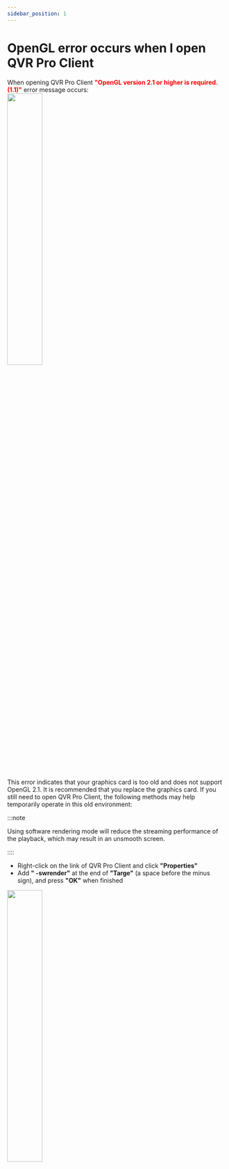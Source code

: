 ```yaml
---
sidebar_position: 1
---
```


# OpenGL error occurs when I open QVR Pro Client

When opening QVR Pro Client <font color="red">**"OpenGL version 2.1 or higher is required. (1.1)"**</font> error message occurs:<br/>
<img src="/assets/qvrproclient/opengl_error.png" width="40%"/>

This error indicates that your graphics card is too old and does not support OpenGL 2.1. It is recommended that you replace the graphics card. If you still need to open QVR Pro Client, the following methods may help temporarily operate in this old environment:

:::note

Using software rendering mode will reduce the streaming performance of the playback, which may result in an unsmooth screen.

::::

- Right-click on the link of QVR Pro Client and click **"Properties"**
- Add **" -swrender"** at the end of **"Targe"** (a space before the minus sign), and press **"OK"** when finished<br/>
<img src="/assets/qvrproclient/edit_run_command.png" width="40%"/>
